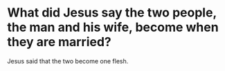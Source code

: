 # What did Jesus say the two people, the man and his wife, become when they are married?

Jesus said that the two become one flesh.
